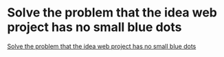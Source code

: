 # Solve the problem that the idea web project has no small blue dots
[Solve the problem that the idea web project has no small blue dots](https://aiwithcloud.com/2022/09/15/solve_the_problem_that_the_idea_web_project_has_no_small_blue_dots/)